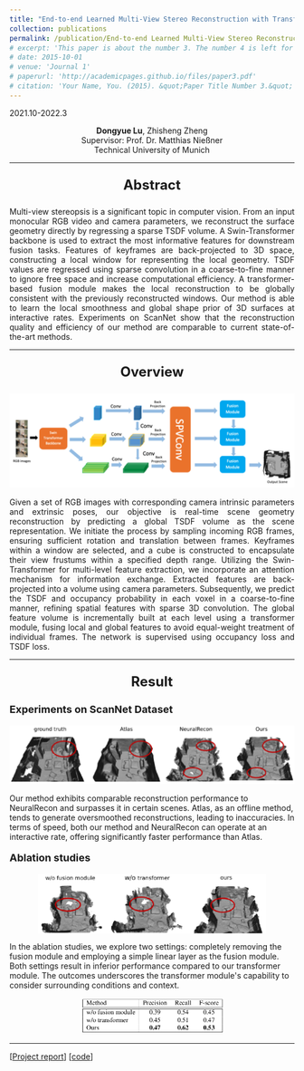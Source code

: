 ```yaml
---
title: "End-to-end Learned Multi-View Stereo Reconstruction with Transformers"
collection: publications
permalink: /publication/End-to-end Learned Multi-View Stereo Reconstruction with Transformers
# excerpt: 'This paper is about the number 3. The number 4 is left for future work.'
# date: 2015-10-01
# venue: 'Journal 1'
# paperurl: 'http://academicpages.github.io/files/paper3.pdf'
# citation: 'Your Name, You. (2015). &quot;Paper Title Number 3.&quot; <i>Journal 1</i>. 1(3).'
---
```


2021.10-2022.3

<center>
<b>Dongyue Lu</b>, Zhisheng Zheng <br /> 
Supervisor: Prof. Dr. Matthias Nießner <br /> 
Technical University of Munich 
</center>


---
<p style="text-align: center; font-size: 24px;"><strong>Abstract</strong></p>
<p align = "justify"> 
Multi-view stereopsis is a significant topic in computer
vision. From an input monocular RGB video and camera
parameters, we reconstruct the surface geometry directly
by regressing a sparse TSDF volume. A Swin-Transformer
backbone is used to extract the most informative features
for downstream fusion tasks. Features of keyframes are
back-projected to 3D space, constructing a local window
for representing the local geometry. TSDF values are regressed using sparse convolution in a coarse-to-fine manner to ignore free space and increase computational efficiency. A transformer-based fusion module makes the local
reconstruction to be globally consistent with the previously
reconstructed windows. Our method is able to learn the local smoothness and global shape prior of 3D surfaces at
interactive rates. Experiments on ScanNet show that the reconstruction quality and efficiency of our method are comparable to current state-of-the-art methods.
</p>

---
<p style="text-align: center; font-size: 24px;"><strong>Overview</strong></p>

![overview](../files/overview.png)
<p align = "justify"> 
Given a set of RGB images with corresponding camera intrinsic parameters and extrinsic poses, our objective is real-time scene geometry reconstruction by predicting a global TSDF volume as the scene representation. We initiate the process by sampling incoming RGB frames, ensuring sufficient rotation and translation between frames. Keyframes within a window are selected, and a cube is constructed to encapsulate their view frustums within a specified depth range. Utilizing the Swin-Transformer for multi-level feature extraction, we incorporate an attention mechanism for information exchange. Extracted features are back-projected into a volume using camera parameters. Subsequently, we predict the TSDF and occupancy probability in each voxel in a coarse-to-fine manner, refining spatial features with sparse 3D convolution. The global feature volume is incrementally built at each level using a transformer module, fusing local and global features to avoid equal-weight treatment of individual frames. The network is supervised using occupancy loss and TSDF loss.
</p>

---
<p style="text-align: center; font-size: 24px;"><strong>Result</strong></p>

<p style="font-size: 18px;"><strong>Experiments on ScanNet Dataset</strong></p>

![overall](../files/overall.png)

Our method exhibits comparable reconstruction performance to NeuralRecon and surpasses it in certain scenes. Atlas, as an offline method, tends to generate oversmoothed reconstructions, leading to inaccuracies. In terms of speed, both our method and NeuralRecon can operate at an interactive rate, offering significantly faster performance than Atlas.

<p style="font-size: 18px;"><strong>Ablation studies</strong></p>

<div style="text-align:center">
<img src="../files/ablations.png" alt="ablation" width="80%" height="80%" align="center"><br>
</div>

In the ablation studies, we explore two settings: completely removing the fusion module and employing a simple linear layer as the fusion module. Both settings result in inferior performance compared to our transformer module. The outcomes underscores the transformer module's capability to consider surrounding conditions and context.

<div style="text-align:center">
<img src="../files/table.png" alt="table" width="50%" height="50%"><br>
</div>

---

[[Project report](http://dylanorange.github.io/files/mvs.pdf)]
[[code](https://github.com/DylanOrange/End-to-end-Learned-Multi-View-Stereo-Reconstruction-with-Transformers)]